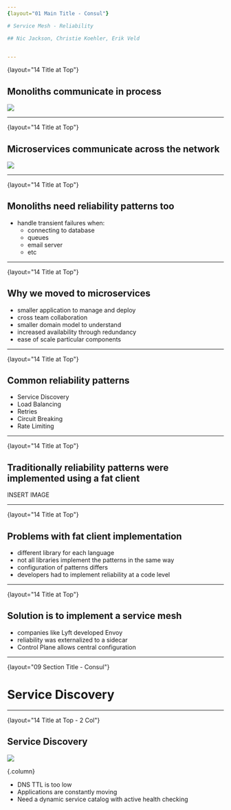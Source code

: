 ```yaml
---
{layout="01 Main Title - Consul"}

# Service Mesh - Reliability

## Nic Jackson, Christie Koehler, Erik Veld


---
```

{layout="14 Title at Top"}

## Monoliths communicate in process

![](https://raw.githubusercontent.com/hashicorp/service-mesh-training/master/slides/reliability/images/monolith.png)

<!--
We explained in the first part of this course that with Microservices you break down what would be internal procedure call
-->


---
{layout="14 Title at Top"}

## Microservices communicate across the network

![](https://raw.githubusercontent.com/hashicorp/service-mesh-training/master/slides/reliability/images/microservices.png)

<!--
and break them out into their own applications which are now connected via a network connections. 
-->

---
{layout="14 Title at Top"}

## Monoliths need reliability patterns too

- handle transient failures when:
  - connecting to database
  - queues
  - email server
  - etc
 
<!--
Even with the Monolith, reliability patterns were still partially applicable, often transient failures would be experienced when connecting to a database or communicating with an email server.  The key thing is that the problems were not as pronounced, network flakiness or service misbehavior can cause many problems for our applications.
-->


---
{layout="14 Title at Top"}

## Why we moved to microservices

- smaller application to manage and deploy
- cross team collaboration
- smaller domain model to understand
- increased availability through redundancy
- ease of scale particular components

<!--
We should not forget the reason for why we moved in this direction, smaller to manage and deploy applications are a huge bonus.  The ability to increase availability by distributing multiple copies of a service across different machines and even networks gave us scale and availability.  This does not come without a little additional complexity.
-->


---
{layout="14 Title at Top"}

## Common reliability patterns

- Service Discovery
- Load Balancing
- Retries
- Circuit Breaking
- Rate Limiting

<!--
The most common patterns we need to implement in our applications are:
-->


---
{layout="14 Title at Top"}

## Traditionally reliability patterns were implemented using a fat client

INSERT IMAGE

<!--
Traditionally these would be implemented at a code level using a Fat Client approach.  We mentioned Netflix and the Hystrix library, this was the start of the popularization of this approach, Hystrix is written in Java and therefore if you were working in this language you had an amazing library which you could rely on.  The problem is that Microservices enabled teams to choose a multitude of languages.  Front end teams would build services in NodeJS, Ruby could be used, Go became popular, the sadists would use closure, and everyone now seems to be moving to Rust.

-->


---
{layout="14 Title at Top"}

## Problems with fat client implementation

- different library for each language
- not all libraries implement the patterns in the same way
- configuration of patterns differs
- developers had to implement reliability at a code level

<!--
Where this raises a problem is that the different languages may not have a full implementation of all the patterns, or there may be differences in the way that the patterns were implemented.  Certainly you would have different methods to configure each of these reliability patterns and it was down to the developer to implement at a code level. 

-->

---
{layout="14 Title at Top"}

## Solution is to implement a service mesh

- companies like Lyft developed Envoy
- reliability was externalized to a sidecar
- Control Plane allows central configuration

<!--
Companies like Lyft started to look for a better option, the solution was to externalize these patterns into a separate application.  The next problem to solve configuration, this is where the Service Mesh really comes into its own, the Control Plane allows you that central and consistent configuration and the Data Plane allows you to externalize all that boiler plate code.

Lets take a quick overview of each of these patterns and then we can dive in and see how we can leverage them in our example application.
-->


---
{layout="09 Section Title - Consul"}

# Service Discovery

<!--
When we are working in a statically configured environment service discovery could be configured by a known catalog of endpoints, potentially these were also added as DNS entries storing them in a common and accessible location.
-->


---
{layout="14 Title at Top - 2 Col"}

## Service Discovery

![](https://raw.githubusercontent.com/hashicorp/service-mesh-training/master/slides/reliability/images/service_discovery.png)

{.column}

* DNS TTL is too low
* Applications are constantly moving
* Need a dynamic service catalog with active health checking 

<!--
The problem comes when we start to work in the often changing and highly dynamic environments like Kubernetes. In this situation the network location for your application is both dynamically placed not manually configured and often changing.  If you scale you introduce changes, if an application dies and is re-scheduled then the location changes.

Working with manually configured catalogs of service locations, no longer works, even using tooling like DNS servers is no longer practical as often the TTL is far greater than the scheduling.  We needed another way to manage this and tools like Consul and etcd were developed to act as a dynamic service catalog.  Now when an application is started it is automatically registered with the service catalog, when an application needs to call an upstream service it can use this same service catalog to determine the network locations for the service instances.
-->

